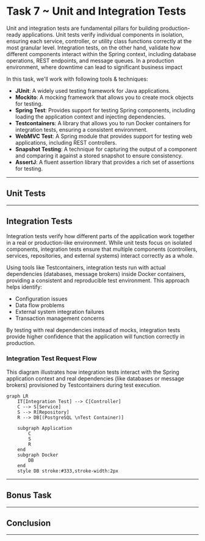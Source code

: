 # Task 7 ~ Unit and Integration Tests

Unit and integration tests are fundamental pillars for building production-ready applications. 
Unit tests verify individual components in isolation, ensuring each service, controller, or utility class functions 
correctly at the most granular level. Integration tests, on the other hand, validate how different components interact 
within the Spring context, including database operations, REST endpoints, and message queues. In a production 
environment, where downtime can lead to significant business impact

In this task, we'll work with following tools & techniques:

- **JUnit**: A widely used testing framework for Java applications.
- **Mockito**: A mocking framework that allows you to create mock objects for testing.
- **Spring Test**: Provides support for testing Spring components, including loading the application context and 
injecting dependencies.
- **Testcontainers**: A library that allows you to run Docker containers for integration tests, ensuring a consistent
environment.
- **WebMVC Test**: A Spring module that provides support for testing web applications, including REST controllers.
- **Snapshot Testing**: A technique for capturing the output of a component and comparing it against a stored snapshot to 
ensure consistency.
- **AssertJ**: A fluent assertion library that provides a rich set of assertions for testing.

---

## Unit Tests



---

## Integration Tests

Integration tests verify how different parts of the application work together in a real or production-like environment. 
While unit tests focus on isolated components, integration tests ensure that multiple components (controllers, services, 
repositories, and external systems) interact correctly as a whole. 

Using tools like Testcontainers, integration tests run with actual dependencies (databases, message brokers) inside 
Docker containers, providing a consistent and reproducible test environment. This approach helps identify:
- Configuration issues
- Data flow problems
- External system integration failures
- Transaction management concerns

By testing with real dependencies instead of mocks, integration tests provide higher confidence that the application 
will function correctly in production.


### Integration Test Request Flow
This diagram illustrates how integration tests interact with the Spring application context and real dependencies
(like databases or message brokers) provisioned by Testcontainers during test execution.
```mermaid
graph LR
    IT[Integration Test] --> C[Controller]
    C --> S[Service]
    S --> R[Repository]
    R --> DB[(PostgreSQL \nTest Container)]
 
    subgraph Application
        C
        S
        R
    end
    subgraph Docker
        DB
    end
    style DB stroke:#333,stroke-width:2px
```


---

## **Bonus Task**



---


## **Conclusion**



---

